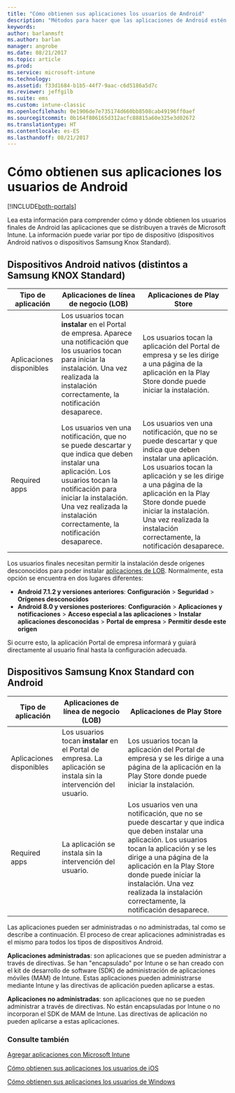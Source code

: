 ```yaml
---
title: "Cómo obtienen sus aplicaciones los usuarios de Android"
description: "Métodos para hacer que las aplicaciones de Android estén disponibles para los usuarios finales"
keywords: 
author: barlanmsft
ms.author: barlan
manager: angrobe
ms.date: 08/21/2017
ms.topic: article
ms.prod: 
ms.service: microsoft-intune
ms.technology: 
ms.assetid: f33d1684-b1b5-44f7-9aac-c6d5186a5d7c
ms.reviewer: jeffgilb
ms.suite: ems
ms.custom: intune-classic
ms.openlocfilehash: 0e1906de7e735174d660bb8508cab49196ff0aef
ms.sourcegitcommit: 0b164f806165d312acfc88815a60e325e3d02672
ms.translationtype: HT
ms.contentlocale: es-ES
ms.lasthandoff: 08/21/2017
---
```

# <a name="how-your-android-users-get-their-apps"></a>Cómo obtienen sus aplicaciones los usuarios de Android

[!INCLUDE[both-portals](./includes/note-for-both-portals.md)]

Lea esta información para comprender cómo y dónde obtienen los usuarios finales de Android las aplicaciones que se distribuyen a través de Microsoft Intune. La información puede variar por tipo de dispositivo (dispositivos Android nativos o dispositivos Samsung Knox Standard).

## <a name="native-non-samsung-knox-standard-android-devices"></a>Dispositivos Android nativos (distintos a Samsung KNOX Standard)

| Tipo de aplicación | Aplicaciones de línea de negocio (LOB) | Aplicaciones de Play Store  |
| ------------- |-------------| -----|
| Aplicaciones disponibles      | Los usuarios tocan **instalar** en el Portal de empresa. Aparece una notificación que los usuarios tocan para iniciar la instalación. Una vez realizada la instalación correctamente, la notificación desaparece. | Los usuarios tocan la aplicación del Portal de empresa y se les dirige a una página de la aplicación en la Play Store donde puede iniciar la instalación.|
| Required apps      | Los usuarios ven una notificación, que no se puede descartar y que indica que deben instalar una aplicación. Los usuarios tocan la notificación para iniciar la instalación. Una vez realizada la instalación correctamente, la notificación desaparece.    | Los usuarios ven una notificación, que no se puede descartar y que indica que deben instalar una aplicación. Los usuarios tocan la aplicación y se les dirige a una página de la aplicación en la Play Store donde puede iniciar la instalación. Una vez realizada la instalación correctamente, la notificación desaparece. |

Los usuarios finales necesitan permitir la instalación desde orígenes desconocidos para poder instalar [aplicaciones de LOB](lob-apps-android.md). Normalmente, esta opción se encuentra en dos lugares diferentes:

* **Android 7.1.2 y versiones anteriores**: **Configuración** > **Seguridad** > **Orígenes desconocidos**
* **Android 8.0 y versiones posteriores**: **Configuración** > **Aplicaciones y notificaciones** > **Acceso especial a las aplicaciones** > **Instalar aplicaciones desconocidas** > **Portal de empresa** > **Permitir desde este origen**

Si ocurre esto, la aplicación Portal de empresa informará y guiará directamente al usuario final hasta la configuración adecuada. 


## <a name="samsung-knox-standard-android-devices"></a>Dispositivos Samsung Knox Standard con Android

| Tipo de aplicación | Aplicaciones de línea de negocio (LOB) | Aplicaciones de Play Store  |
| ------------- |-------------| -----|
| Aplicaciones disponibles      | Los usuarios tocan **instalar** en el Portal de empresa. La aplicación se instala sin la intervención del usuario. | Los usuarios tocan la aplicación del Portal de empresa y se les dirige a una página de la aplicación en la Play Store donde puede iniciar la instalación.|
| Required apps      | La aplicación se instala sin la intervención del usuario.    | Los usuarios ven una notificación, que no se puede descartar y que indica que deben instalar una aplicación. Los usuarios tocan la aplicación y se les dirige a una página de la aplicación en la Play Store donde puede iniciar la instalación. Una vez realizada la instalación correctamente, la notificación desaparece. |

Las aplicaciones pueden ser administradas o no administradas, tal como se describe a continuación. El proceso de crear aplicaciones administradas es el mismo para todos los tipos de dispositivos Android.

**Aplicaciones administradas**: son aplicaciones que se pueden administrar a través de directivas. Se han "encapsulado" por Intune o se han creado con el kit de desarrollo de software (SDK) de administración de aplicaciones móviles (MAM) de Intune. Estas aplicaciones pueden administrarse mediante Intune y las directivas de aplicación pueden aplicarse a estas.

**Aplicaciones no administradas**: son aplicaciones que no se pueden administrar a través de directivas. No están encapsuladas por Intune o no incorporan el SDK de MAM de Intune. Las directivas de aplicación no pueden aplicarse a estas aplicaciones.

### <a name="see-also"></a>Consulte también
[Agregar aplicaciones con Microsoft Intune](apps-add.md)

[Cómo obtienen sus aplicaciones los usuarios de iOS](end-user-apps-ios.md)

[Cómo obtienen sus aplicaciones los usuarios de Windows](end-user-apps-windows.md)
